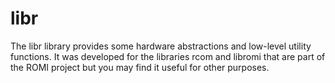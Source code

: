 # libr

The libr library provides some hardware abstractions and low-level
utility functions. It was developed for the libraries rcom and libromi
that are part of the ROMI project but you may find it useful for other
purposes.


